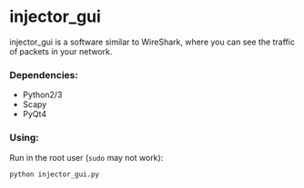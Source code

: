 # injector_gui

injector_gui is a software similar to WireShark, where you can see the traffic of packets in your network.

### Dependencies:
- Python2/3
- Scapy
- PyQt4

### Using:
Run in the root user (`sudo` may not work):
```bash
python injector_gui.py
```
